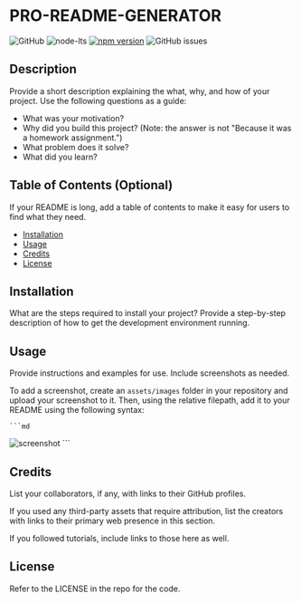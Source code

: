 # PRO-README-GENERATOR

![GitHub](https://img.shields.io/github/license/josht-dev/pro-readme-generator?style=for-the-badge)
![node-lts](https://img.shields.io/badge/node-18.16.0-brightgreen?style=for-the-badge)
[![npm version](https://img.shields.io/badge/npm_package-8.2.4-brightgreen?style=for-the-badge&logo=appveyor)](https://badge.fury.io/js/inquirer)
![GitHub issues](https://img.shields.io/github/issues/josht-dev/pro-readme-generator?style=for-the-badge)

## Description

Provide a short description explaining the what, why, and how of your project. Use the following questions as a guide:

- What was your motivation?
- Why did you build this project? (Note: the answer is not "Because it was a homework assignment.")
- What problem does it solve?
- What did you learn?

## Table of Contents (Optional)

If your README is long, add a table of contents to make it easy for users to find what they need.

- [Installation](#installation)
- [Usage](#usage)
- [Credits](#credits)
- [License](#license)

## Installation

What are the steps required to install your project? Provide a step-by-step description of how to get the development environment running.

## Usage

Provide instructions and examples for use. Include screenshots as needed.

To add a screenshot, create an `assets/images` folder in your repository and upload your screenshot to it. Then, using the relative filepath, add it to your README using the following syntax:

    ```md
![screenshot](assets/images/)
    ```

## Credits

List your collaborators, if any, with links to their GitHub profiles.

If you used any third-party assets that require attribution, list the creators with links to their primary web presence in this section.

If you followed tutorials, include links to those here as well.

## License

Refer to the LICENSE in the repo for the code.
